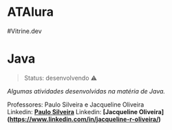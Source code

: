 # ATAlura
#Vitrine.dev

# Java

> Status: desenvolvendo ⚠️

_Algumas atividades desenvolvidas na matéria de Java._
<br>

Professores: Paulo Silveira e Jacqueline Oliveira
<br>
Linkedin: **[Paulo Silveira](https://www.linkedin.com/in/paulosilveira/)**
Linkedin: **[Jacqueline Oliveira] (https://www.linkedin.com/in/jacqueline-r-oliveira/)**
